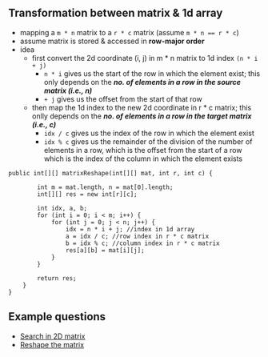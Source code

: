 ## Transformation between matrix & 1d array

- mapping a ```m * n``` matrix to a ```r * c``` matrix (assume ```m * n == r * c```)
- assume matrix is stored & accessed in **row-major order**
- idea
  - first convert the 2d coordinate (i, j) in m * n matrix to 1d index ```(n * i + j)```
    - ```n * i``` gives us the start of the row in which the element exist; this only depends on the ***no. of elements in a row in the source matrix (i.e., n)***
    - ```+ j``` gives us the offset from the start of that row
  - then map the 1d index to the new 2d coordinate in r * c matrix; this onlly depends on the ***no. of elements in a row in the target matrix (i.e., c)***
    - ```idx / c``` gives us the index of the row in which the element exist
    - ```idx % c``` gives us the remainder of the division of the number of elements in a row, which is the offset from the start of a row which is the index of the column in which the element exists
```
public int[][] matrixReshape(int[][] mat, int r, int c) {

        int m = mat.length, n = mat[0].length;
        int[][] res = new int[r][c];
        
        int idx, a, b;
        for (int i = 0; i < m; i++) {
            for (int j = 0; j < n; j++) {
                idx = n * i + j; //index in 1d array
                a = idx / c; //row index in r * c matrix
                b = idx % c; //column index in r * c matrix
                res[a][b] = mat[i][j];
            }
        }
        
        return res;
    }
}
```

## Example questions
- [Search in 2D matrix](https://leetcode.com/problems/search-a-2d-matrix/?envType=study-plan&id=data-structure-i)
- [Reshape the matrix](https://leetcode.com/problems/reshape-the-matrix/?envType=study-plan&id=data-structure-i)
